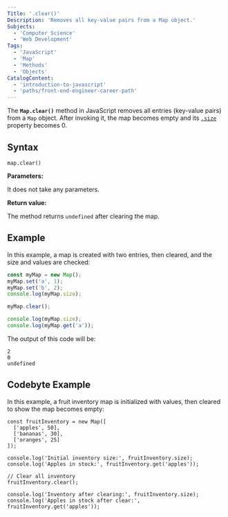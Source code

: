 ```yaml
---
Title: '.clear()'
Description: 'Removes all key-value pairs from a Map object.'
Subjects:
  - 'Computer Science'
  - 'Web Development'
Tags:
  - 'JavaScript'
  - 'Map'
  - 'Methods'
  - 'Objects'
CatalogContent:
  - 'introduction-to-javascript'
  - 'paths/front-end-engineer-career-path'
---
```


The **`Map.clear()`** method in JavaScript removes all entries (key-value pairs) from a `Map` object. After invoking it, the map becomes empty and its [`.size`](https://www.codecademy.com/resources/docs/javascript/map/size) property becomes 0.

## Syntax

```pseudo
map.clear()
```

**Parameters:**

It does not take any parameters.

**Return value:**

The method returns `undefined` after clearing the map.

## Example

In this example, a map is created with two entries, then cleared, and the size and values are checked:

```js
const myMap = new Map();
myMap.set('a', 1);
myMap.set('b', 2);
console.log(myMap.size);

myMap.clear();

console.log(myMap.size);
console.log(myMap.get('a'));
```

The output of this code will be:

```shell
2
0
undefined
```

## Codebyte Example

In this example, a fruit inventory map is initialized with values, then cleared to show the map becomes empty:

```codebyte/javascript
const fruitInventory = new Map([
  ['apples', 50],
  ['bananas', 30],
  ['oranges', 25]
]);

console.log('Initial inventory size:', fruitInventory.size);
console.log('Apples in stock:', fruitInventory.get('apples'));

// Clear all inventory
fruitInventory.clear();

console.log('Inventory after clearing:', fruitInventory.size);
console.log('Apples in stock after clear:', fruitInventory.get('apples'));
```
